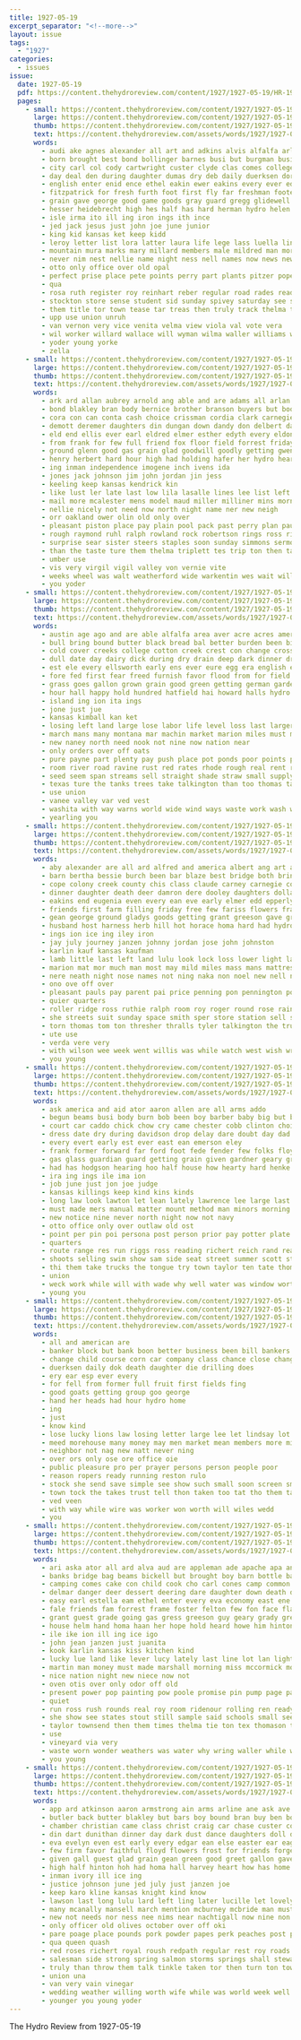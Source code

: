 ```yaml
---
title: 1927-05-19
excerpt_separator: "<!--more-->"
layout: issue
tags:
  - "1927"
categories:
  - issues
issue:
  date: 1927-05-19
  pdf: https://content.thehydroreview.com/content/1927/1927-05-19/HR-1927-05-19.pdf
  pages:
    - small: https://content.thehydroreview.com/content/1927/1927-05-19/small/HR-1927-05-19-01.jpg
      large: https://content.thehydroreview.com/content/1927/1927-05-19/large/HR-1927-05-19-01.jpg
      thumb: https://content.thehydroreview.com/content/1927/1927-05-19/thumbnails/HR-1927-05-19-01.jpg
      text: https://content.thehydroreview.com/assets/words/1927/1927-05-19/HR-1927-05-19-01.txt
      words:
        - audi ake agnes alexander all art and adkins alvis alfalfa arlene aubrey american allday andrew are age alma ata ago ard aud alto able ath
        - born brought best bond bollinger barnes busi but burgman business buckmaster bive bishop books brim bryan buy brilliant bennie both ball brailey boucher box bassler brown brother bein baughman back butler been barney boys bradley better basket belle
        - city carl col cody cartwright custer clyde clas comes college cap colony course collier carnegie close conde center claus coach caesar class christ cecil
        - day deal den during daughter dumas dry deb daily duerksen doris davi drag dora delia done davis
        - english enter enid ence ethel eakin ewer eakins every ever edna earl eva
        - fitzpatrick for fresh furth foot first fly far freshman foote frost fun few fine frank foreman fell floor from favors friday fie frances
        - grain gave george good game goods gray guard gregg glidewell grade greta glee gibbs given green
        - hesser heidebrecht high hes half has hard herman hydro helen hills hinton hardware how hamons hatfield hart helm horse home hubert held hall her honor henke hammon homer hopewell hamilton horn husband harvey had hume hazel
        - isle irma ito ill ing iron ings ith ince
        - jed jack jesus just john joe june junior
        - king kid kansas ket keep kidd
        - leroy letter list lora latter laura life lege lass luella line lone lloyd land lola long lead linville lahoma lene light living later leon louise lake loving last live lawton
        - mountain mura marks mary millard members male mildred man morning may mile miss more men mir mantle mai mckee morgan mcphearson made mae much many must maguire monday mattar marcrum maurice miles most
        - never nim nest nellie name night ness nell names now news newton nims nor new not
        - otto only office over old opal
        - perfect prise place pete points perry part plants pitzer pope post parker parlor penman president power pleasant pearl
        - qua
        - rosa ruth register roy reinhart reber regular road rades reading ruby ridge rain reg rally reva record rouge running russell rinehart reach ralph rose ries rame
        - stockton store sense student sid sunday spivey saturday see solo stage simmons service show she smit still state standard school such south scripture sun sister stare selling sherman sermon star son senior sale stock smith said strong sweet spencer
        - them title tor town tease tar treas then truly track thelma tardy the team thomas taken than too teach touch trio thyng toe take times texas till
        - upp use union unruh
        - van vernon very vice venita velma view viola val vote vera
        - wil worker willard wallace will wyman wilma waller williams weather was western well wish with wright wayne wilson welcome work wills week winning win want willa
        - yoder young yorke
        - zella
    - small: https://content.thehydroreview.com/content/1927/1927-05-19/small/HR-1927-05-19-02.jpg
      large: https://content.thehydroreview.com/content/1927/1927-05-19/large/HR-1927-05-19-02.jpg
      thumb: https://content.thehydroreview.com/content/1927/1927-05-19/thumbnails/HR-1927-05-19-02.jpg
      text: https://content.thehydroreview.com/assets/words/1927/1927-05-19/HR-1927-05-19-02.txt
      words:
        - ark ard allan aubrey arnold ang able and are adams all arlan annie art arthur
        - bond blakley bran body bernice brother branson buyers but book bill business braly buy bert buck been ben baum blakely below belle bright bessie bray better baby bridgeport buick both bassler
        - cora con can conta cash choice crissman cordia clark carnegie clinton cedar cost carr call credit col check companion class city claney church come company case car carson clayton cena cordell corn
        - demott deremer daughters din dungan down dandy don delbert days duco daughter dey day diamond dry dinner dunlap dewey dutch
        - eld end ellis ever earl eldred elmer esther edyth every eldon eno eakins
        - from frank for few full friend fox floor field forrest friday farra finer fies fine fair folks fry first fisher friends
        - ground glenn good gas grain glad goodwill goodly getting gwen guest glen gladys gave gertrude general
        - henry herbert hard hour high had holding hafer her hydro heard hodge homer harlan hatfield herndon hardin hern home hart hugh has hamilton harold herschel humes homes hore hub him harry
        - ing inman independence imogene inch ivens ida
        - jones jack johnson jim john jordan jin jess
        - keeling keep kansas kendrick kin
        - like lust ler late last low lila lasalle lines lee list left line lone lasley let laundry linner liggett law look lem
        - mail more mcalester mens model maud miller milliner mins morning market mill missouri miss mildred may much mound made marguerite mullins moses mich maude mcbride mangum main monday master ming
        - nellie nicely not need now north night name ner new neigh
        - orr oakland ower olin old only over
        - pleasant piston place pay plain pool pack past perry plan paul purse payne phipps pro price part poage pleasure purchase per
        - rough raymond ruhl ralph rowland rock robertson rings ross riley richard rhoads rosa rates roof rust ruby ridge road rate ready rith rear richert rain
        - surprise sear sister steers staples soon sunday simmons sermon simpson suits scott sat sun styles still sutton size side she stockton strong share special send see said sick stuff save silk sale stay son say sund sam six saturday speed school
        - than the taste ture them thelma triplett tes trip ton then taylor tal
        - umber use
        - vis very virgil vigil valley von vernie vite
        - weeks wheel was walt weatherford wide warkentin wes wait will worth water wool white williams wesley wayne while wire wife with wilson wee wyan week walter works willeford wish wheat wolf work
        - you yoder
    - small: https://content.thehydroreview.com/content/1927/1927-05-19/small/HR-1927-05-19-03.jpg
      large: https://content.thehydroreview.com/content/1927/1927-05-19/large/HR-1927-05-19-03.jpg
      thumb: https://content.thehydroreview.com/content/1927/1927-05-19/thumbnails/HR-1927-05-19-03.jpg
      text: https://content.thehydroreview.com/assets/words/1927/1927-05-19/HR-1927-05-19-03.txt
      words:
        - austin age ago and are able alfalfa area aver acre acres american ark alexander ask ane all ariel ard april
        - bull bring bound butter black bread bal better burden been bitter bar brush bond blood barley bry baird below both baby ben but board blessing buy belong braly beni bradley blue bryant beams binder bene belt balance bei bine business
        - cold cover creeks college cotton creek crest con change cross custer channels carrier cost congress cutter condit crissman col comb cor certain comes crea can current class corn cattle chea cot chick crews cases
        - dull date day dairy dick during dry drain deep dark dinner drought done data due days deter dam daily
        - est ele every ellsworth early ens ever eure egg era english even end ent
        - fore fed first fear freed furnish favor flood from for field fall factor fill fuel falls fairly fresh fried flies foot farm fields ford farms far farmer figures full found
        - grass goes gallon grown grain good green getting german garden genet george giant general greeson grow going goss ground gains
        - hour hall happy hold hundred hatfield hai howard halls hydro house harder hand hessian horn homa had heads holding has hay home harvest high hot half holstein hing health
        - island ing ion ita ings
        - jone just jue
        - kansas kimball kan ket
        - losing left land large lose labor life level loss last larger let los les lie lahoma look long lions less lower lege low letter lines living levy lam little light likely lor lakes law
        - march mans many montana mar machin market marion miles must most matter meth mers made method millet men million much more man mena mills may main
        - new naney north need nook not nine now nation near
        - only orders over off oats
        - pure payne part plenty pay push place pot ponds poor points per policy porting past press price pounds point public pat por piano pro promise people plan powe power pair pump present peak
        - room river road ravine rust red rates rhode rough real rent rivers rains rock rate record
        - seed seem span streams sell straight shade straw small supply sult still surface state sas special strain slight sea simmons states see stay single shape six summer setting shows speed stocks study show season shown son sweet saturday stacks sale smith smaller store sed saving such stream
        - texas ture the tanks trees take talkington than too thomas tak turn ton thing test tacker ten train
        - use union
        - vanee valley var ved vest
        - washita with way warns world wide wind ways waste work wash water worlds weather was wilson weatherford will words weight while wages wheat wall white wake
        - yearling you
    - small: https://content.thehydroreview.com/content/1927/1927-05-19/small/HR-1927-05-19-04.jpg
      large: https://content.thehydroreview.com/content/1927/1927-05-19/large/HR-1927-05-19-04.jpg
      thumb: https://content.thehydroreview.com/content/1927/1927-05-19/thumbnails/HR-1927-05-19-04.jpg
      text: https://content.thehydroreview.com/assets/words/1927/1927-05-19/HR-1927-05-19-04.txt
      words:
        - aby alexander are all ard alfred and america albert ang art arthur allie anna
        - barn bertha bessie burch been bar blaze best bridge both bring bless blow back black boucher bonita but bassler bouchez bradley business body
        - cope colony creek county chis class claude carney carnegie constant claire curt call coffen city card cake come car clyde cream cause came calle clinton chief con carey court covington
        - dinner daughter death deer damron dere dooley daughters dollar does diver day dardis dewey days dames dearing dry down
        - eakins end eugenia even every ean eve early elmer edd epperly eagle earl erford
        - friends first farm filling friday free few fariss flowers frank from forrest fountain fleeman frazee fern fire for found folks floyd flyer fost fine
        - gean george ground gladys goods getting grant greeson gave gregg good griffin
        - husband host harness herb hill hot horace homa hard had hydro home house hesser has hinton her hoops haines hair hall howard homes hines harry henry hail
        - ings ion ice ing iley iron
        - jay july journey janzen johnny jordan jose john johnston
        - karlin kauf kansas kaufman
        - lamb little last left land lulu look lock loss lower light lay like lucian large loft laughter lace
        - marion mat mor much man most may mild miles mass mans mattress morning mon miller mith magnolia might miss mag mile men mildred monday made
        - nere neath night nose names not ning naka non noel new nell noon norman nice north now
        - ono ove off over
        - pleasant pauls pay parent pai price penning pon pennington pool part pal porter putnam place past poole
        - quier quarters
        - roller ridge ross ruthie ralph room roy roger round rose rainbow ruby riley reno recor rel roof running red rey reason
        - she streets suit sunday space smith sper store station sell summer severe struck state staples simmons ser staple sale soon sos second stock sermon sister sid share surprise stuff son scarth storm season sun standard susie set saturday standing south
        - torn thomas tom ton thresher thralls tyler talkington the trucks them trees ten ting
        - ute use
        - verda vere very
        - with wilson wee week went willis was while watch west wish write work weatherford waldrop well wife weeks will williams windsor wright wells wheeler worth william wilma water
        - you young
    - small: https://content.thehydroreview.com/content/1927/1927-05-19/small/HR-1927-05-19-05.jpg
      large: https://content.thehydroreview.com/content/1927/1927-05-19/large/HR-1927-05-19-05.jpg
      thumb: https://content.thehydroreview.com/content/1927/1927-05-19/thumbnails/HR-1927-05-19-05.jpg
      text: https://content.thehydroreview.com/assets/words/1927/1927-05-19/HR-1927-05-19-05.txt
      words:
        - ask america and aid ator aaron allen are all arms addo
        - begun beams busi body burn bob been boy barber baby big but back better buy best bank bill business bone block bradley
        - court car caddo chick chow cry came chester cobb clinton choice con county church cost col che courts chee city can cause come case
        - dress date dry during davidson drop delay dare doubt day dad down dungan daughter
        - every evert early est ever east ean emerson eley
        - frank former forward far ford foot fede fender few folks floyd fort fall finger from for face fire first farm fingers filling forth flam fine fed
        - gas glass guardian guard getting grain given gardner geary grant ground gregg gone
        - had has hodgson hearing hoo half house how hearty hard henke height hoppers hydro handle hope home hands hand hazel howard hole head her hammonds heard hopes hinton heal heart
        - ira ing ings ile ima ion
        - job june just jon joe judge
        - kansas killings keep kind kins kinds
        - long law look lawton let lean lately lawrence lee large last life lack light like lade loss
        - must made mers manual matter mount method man minors morning margaret macy meal milk more may many men main much market means miss
        - new notice nine never north night now not navy
        - otto office only over outlaw old ost
        - point per pin poi persona post person prior pay potter plate pick place pest pool palace persons pump public pro
        - quarters
        - route range res run riggs ross reading richert reich rand real
        - shoots selling swim show sam side seat street summer scott stride sales styles son such suit sell store star stand service swing she space sin set still south sunday subject see season selves shafer short stock said silk seed sons strength station seu stockton shall sale seger stephenson sera state spring small saturday saving silks
        - thi them take trucks the tongue try town taylor ten tate thomas then too than towns times
        - union
        - weck work while will with wade why well water was window worth west weeks wray went weight windows wind week won want williams write ward world
        - young you
    - small: https://content.thehydroreview.com/content/1927/1927-05-19/small/HR-1927-05-19-06.jpg
      large: https://content.thehydroreview.com/content/1927/1927-05-19/large/HR-1927-05-19-06.jpg
      thumb: https://content.thehydroreview.com/content/1927/1927-05-19/thumbnails/HR-1927-05-19-06.jpg
      text: https://content.thehydroreview.com/assets/words/1927/1927-05-19/HR-1927-05-19-06.txt
      words:
        - all and american are
        - banker block but bank boon better business been bill bankers
        - change child course corn car company class chance close chang cant christian come comes can cutting cal
        - duerksen daily dok death daughter die drilling does
        - ery ear esp ever every
        - for fell from former full fruit first fields fing
        - good goats getting group goo george
        - hand her heads had hour hydro home
        - ing
        - just
        - know kind
        - lose lucky lions law losing letter large lee let lindsay lot
        - meed morehouse many money may men market mean members more might
        - neighbor not nag new natt never ning
        - over ors only ose ore office oie
        - public pleasure pro per prayer persons person people poor
        - reason ropers ready running reston rulo
        - stock she send save simple see show such small soon screen smooth
        - town tock the takes trust tell thon taken too tat tho them take
        - ved veen
        - with way while wire was worker won worth will wiles wedd
        - you
    - small: https://content.thehydroreview.com/content/1927/1927-05-19/small/HR-1927-05-19-07.jpg
      large: https://content.thehydroreview.com/content/1927/1927-05-19/large/HR-1927-05-19-07.jpg
      thumb: https://content.thehydroreview.com/content/1927/1927-05-19/thumbnails/HR-1927-05-19-07.jpg
      text: https://content.thehydroreview.com/assets/words/1927/1927-05-19/HR-1927-05-19-07.txt
      words:
        - ari aska ator all ard alva aud are appleman ade apache apa and agnes arnold able
        - banks bridge bag beams bickell but brought boy barn bottle back began buhl bonnie board bethel binger barnes blown box browne burden blake burr bro bird been both ber bryan big burton
        - camping comes cake con child cook cho carl cones camp common cool close clinton chi chey came cooper course can cork crosswhite charles copper cot cas crosson cris cold car chair cosner converse cream creek call come city
        - delmar danger deer dessert deering dare daughter down death during day darko dinner del days
        - easy earl estella eam ethel enter every eva economy east ene
        - fale friends fam forrest frame foster felton few fon face flash fine ford fruits fall fish fare front first farm fire friday fort forget fair floor for fresh from
        - grant guest grade going gas gress greeson guy geary grady gregory gory george gains gibbs grown glad good
        - house helm hand homa haan her hope hold heard howe him hinton horton had held hydro has hot home how ham high
        - ile ike ion ill ing ice igo
        - john jean janzen just juanita
        - kook karlin kansas kiss kitchen kind
        - lucky lue land like lever lucy lately last line lot lan lighter light lock large look left low long learn let lane little leavenworth
        - martin man money must made marshall morning miss mccormick monds mens mcguire mattie marlow miller merica missouri mary may many much more morris
        - nice nation night new niece now not
        - oven otis over only odor off old
        - present power pop painting pow poole promise pin pump page patty pail people plenty patti pro pleasant park proud port
        - quiet
        - run ross rush rounds real roy room ridenour rolling ren ready riggs read reo radio range reed running
        - she show see states stout still sample said schools small seen school smith sturdy suter sat subject start speed stove simple store strawberry summer stand supply ship sisson sun say smoke sill stoves spring schmidt stay steele strike short sunday sister soda sights
        - taylor townsend then them times thelma tie ton tex thomason the thet trip too ting tar try town toward thing take thomas ten thermos tak
        - use
        - vineyard via very
        - waste worn wonder weathers was water why wring waller while weeks waters wine will wash with williams writer week wrinkle work wit well woods wykert wink wicks wish winchester wyman
        - you young
    - small: https://content.thehydroreview.com/content/1927/1927-05-19/small/HR-1927-05-19-08.jpg
      large: https://content.thehydroreview.com/content/1927/1927-05-19/large/HR-1927-05-19-08.jpg
      thumb: https://content.thehydroreview.com/content/1927/1927-05-19/thumbnails/HR-1927-05-19-08.jpg
      text: https://content.thehydroreview.com/assets/words/1927/1927-05-19/HR-1927-05-19-08.txt
      words:
        - app ard atkinson aaron armstrong ain arms arline ane ask ave and arnold angel apple andon april all anne are
        - butler back butter blakley but bars boy bound bran buy ben bond brick best bride been box better bible bout brings brought beach big bonita bob bethel ber beans bros born
        - chamber christian came class christ craig car chase custer coffee camps caddo con coach come can candy cola confidential col center church carton cones colorado corn company corner core city card collins counsellor chair cos cupid coca call course cake cases cream
        - din dart dunithan dinner day dark dust dance daughters doll dollar dear during dom does days dress
        - eva evelyn even est early every edgar ean else easter ear eagle
        - few firm favor faithful floyd flowers frost for friends forget fruits foss fone flora fine first fairly from flay frasier forth
        - given gall guest glad grain gean green good greet gallon gave george getting goes gressman gol
        - high half hinton hoh had homa hall harvey heart how has home henke hot hardware hung hon hopes him head health hearty hom hydro horner heard hesser helen her henry honor
        - inman ivory ill ice ing
        - justice johnson june jed july just janzen joe
        - keep karo kline kansas knight kind know
        - lawson last long lulu lard left ling later lucille let lovely lunch light learn line league loveland like lose little lower lights large life love
        - many mcanally mansell march mention mcburney mcbride man mustard mer must marriage maidens more monday manner morning messenger mak milton mein might members mens men miss mary most ming meyer much may mcphearson made
        - new not needs nor ness nee nims near nachtigall now nine non november noe night news note niece
        - only officer old olives october over off oki
        - pare poage place pounds pork powder papes perk peaches post people pita paper prey pick pastor pope per pink pleasure plan pears plate pound
        - qua queen quash
        - red roses richert royal roush redpath regular rest roy roads rom read ried ring
        - salesman side strong spring salmon storms springs shall steward stands snyders such sunday sister still sting seems store sick sang sons say sis stream seen short struck sol sood schantz shaw sorrow school stap star selling sat story said sum sun seller son snyder she soap study sake ser shower slater sweet staples subject see
        - truly than throw them talk tinkle taken tor then turn ton tow town thomas tell thi thralls tary the thurs talent throne
        - union una
        - van very vain vinegar
        - wedding weather willing worth wife while was world week well wheatland washington wykert west war wilson will went work wear win white waller williams want wagon welcome wilma warkentin with
        - younger you young yoder
---
```


The Hydro Review from 1927-05-19

<!--more-->

